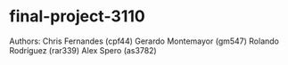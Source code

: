 # final-project-3110
Authors:
Chris Fernandes (cpf44)
Gerardo Montemayor (gm547)
Rolando Rodríguez (rar339)
Alex Spero (as3782)
